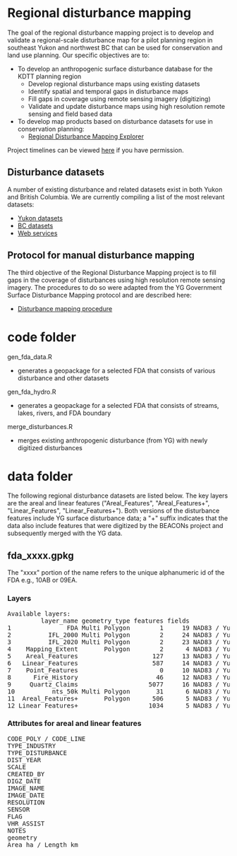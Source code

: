 # Regional disturbance mapping

The goal of the regional disturbance mapping project is to develop and validate a regional-scale disturbance map for a pilot planning region in southeast Yukon and northwest BC that can be used for conservation and land use planning. Our specific objectives are to:

- To develop an anthropogenic surface disturbance database for the KDTT planning region
  - Develop regional disturbance maps using existing datasets
  - Identify spatial and temporal gaps in disturbance maps
  - Fill gaps in coverage using remote sensing imagery (digitizing)
  - Validate and update disturbance maps using high resolution remote sensing and field based data
- To develop map products based on disturbance datasets for use in conservation planning:
  - [Regional Disturbance Mapping Explorer](https://github.com/beaconsproject/RDMExplorer)

Project timelines can be viewed [here](https://docs.google.com/spreadsheets/d/1zUy7QgPnn-Cp8nlaxmCUR9VXAgbjTT3KI0Ad4XHlUiU/edit#gid=925452415) if you have permission.

## Disturbance datasets

A number of existing disturbance and related datasets exist in both Yukon and British Columbia. We are currently compiling a list of the most relevant datasets:

- [Yukon datasets](data_yt.csv)
- [BC datasets](data_bc.csv)
- [Web services](web_services.csv)

## Protocol for manual disturbance mapping

The third objective of the Regional Disturbance Mapping project is to fill gaps in the coverage of disturbances using high resolution remote sensing imagery. The procedures to do so were adapted from the YG Government Surface Disturbance Mapping protocol and are described here:

- [Disturbance mapping procedure](https://docs.google.com/document/d/1ky6wQpCng_xjHoXmQWgfAO8EDmQNhslJ0nRq3b5YgwQ/edit?usp=sharing)


# code folder

gen_fda_data.R

- generates a geopackage for a selected FDA that consists of various disturbance and other datasets

gen_fda_hydro.R

- generates a geopackage for a selected FDA that consists of streams, lakes, rivers, and FDA boundary

merge_disturbances.R

- merges existing anthropogenic disturbance (from YG) with newly digitized disturbances


# data folder

The following regional disturbance datasets are listed below. The key layers are the areal and linear features ("Areal_Features", "Areal_Features+", "Linear_Features", "Linear_Features+"). Both versions of the disturbance features include YG surface disturbance data; a "+" suffix indicates that the data also include  features that were digitized by the BEACONs project and subsequently merged with the YG data.

## fda_xxxx.gpkg

The "xxxx" portion of the name refers to the unique alphanumeric id of the FDA e.g., 10AB or 09EA.

### Layers

<pre>
Available layers:
         layer_name geometry_type features fields             crs_name
1               FDA Multi Polygon        1     19 NAD83 / Yukon Albers
2          IFL_2000 Multi Polygon        2     24 NAD83 / Yukon Albers
3          IFL_2020 Multi Polygon        2     23 NAD83 / Yukon Albers
4    Mapping_Extent       Polygon        2      4 NAD83 / Yukon Albers
5    Areal_Features                    127     13 NAD83 / Yukon Albers
6   Linear_Features                    587     14 NAD83 / Yukon Albers
7    Point_Features                      0     10 NAD83 / Yukon Albers
8      Fire_History                     46     12 NAD83 / Yukon Albers
9     Quartz_Claims                   5077     16 NAD83 / Yukon Albers
10          nts_50k Multi Polygon       31      6 NAD83 / Yukon Albers
11  Areal_Features+       Polygon      506      5 NAD83 / Yukon Albers
12 Linear_Features+                   1034      5 NAD83 / Yukon Albers
</pre>

### Attributes for areal and linear features

<pre>
CODE_POLY / CODE_LINE
TYPE_INDUSTRY
TYPE_DISTURBANCE
DIST_YEAR
SCALE
CREATED_BY
DIGZ_DATE
IMAGE_NAME
IMAGE_DATE
RESOLUTION
SENSOR
FLAG
VHR_ASSIST
NOTES
geometry
Area_ha / Length_km
</pre>